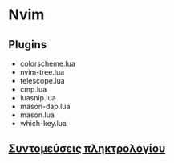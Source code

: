 # Nvim

## Plugins 
- colorscheme.lua
- nvim-tree.lua
- telescope.lua
- cmp.lua
- luasnip.lua
- mason-dap.lua
- mason.lua
- which-key.lua


## [Συντομεύσεις πληκτρολογίου](https://grcodeclub.gr/linux/install/editor/neovim)
